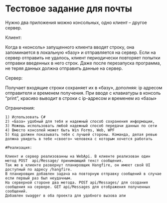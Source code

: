 # Тестовое задание для почты

Нужно два приложения можно консольных, одно клиент – другое сервер.

Клиент:

Когда в «консоль» запущенного клиента вводят строку, она запоминается в локальную «базу» и отправляется на сервер. Если на сервер отправить не удалось, клиент периодически повторяет попытки отправки введенных в него строк. Даже после перезапуска программа, не теряя данных должна отправить данные на сервер.

Сервер:

Получает входящие строки сохраняет их в «базу», дополняя: ip адресом отправителя и временем получения. При вводе с клавиатуры в консоль “print”, красиво выводит в строки с ip-адресом и временем из «базы»


Ограничения:
```
1) Использовать C#
2) «База» удобный для тебя и надежный способ сохранения информации,
3) Можешь использовать любой надежный способ передачи данных по сети
4) Вместо консолей может быть Win Forms, Web, WPF
5) Код должен показывать тебя с лучшей стороны. Команда, делая ревью должна увидеть в тебе «своего» человека с которым хочется работать

#Реализация:

Клиент и сервер реализованны на WebApi. В клиенте реализован один метод POST  api/Message/ принимающий текст сообщения. 
Так же в клиенте развернут планировщик Hangfire, он имеет свой UI доступный по адресу /hangfire.
В планировщик добавлен задача на повторную отправку сообщений в случае если первый раз был неудачным.
На серверной стороне два метода. POST api/Messages/ для создания сообщения на сервере. GET api/Messages для отображения полученных сообщений. 
Добавлен swagger в оба проекта для удобного вызова апи
